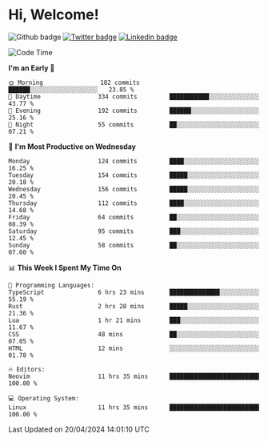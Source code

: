   # Hi, Welcome!
  ![Github badge](https://img.shields.io/github/followers/kraken-afk.svg?style=social&label=Follow&maxAge=2592000)
  [![Twitter badge](https://img.shields.io/badge/-Twitter-00acee?style=flat-square&logo=Twitter&logoColor=white)](https://twitter.com/trshppl)
  [![Linkedin badge](https://img.shields.io/badge/LinkedIn-0077B5?style=flat-square&logo=linkedin&logoColor=white)](https://www.linkedin.com/in/noveanrer)
<!--START_SECTION:waka-->
![Code Time](http://img.shields.io/badge/Code%20Time-150%20hrs%2035%20mins-blue)

**I'm an Early 🐤** 

```text
🌞 Morning                182 commits         ██████░░░░░░░░░░░░░░░░░░░   23.85 % 
🌆 Daytime                334 commits         ███████████░░░░░░░░░░░░░░   43.77 % 
🌃 Evening                192 commits         ██████░░░░░░░░░░░░░░░░░░░   25.16 % 
🌙 Night                  55 commits          ██░░░░░░░░░░░░░░░░░░░░░░░   07.21 % 
```
📅 **I'm Most Productive on Wednesday** 

```text
Monday                   124 commits         ████░░░░░░░░░░░░░░░░░░░░░   16.25 % 
Tuesday                  154 commits         █████░░░░░░░░░░░░░░░░░░░░   20.18 % 
Wednesday                156 commits         █████░░░░░░░░░░░░░░░░░░░░   20.45 % 
Thursday                 112 commits         ████░░░░░░░░░░░░░░░░░░░░░   14.68 % 
Friday                   64 commits          ██░░░░░░░░░░░░░░░░░░░░░░░   08.39 % 
Saturday                 95 commits          ███░░░░░░░░░░░░░░░░░░░░░░   12.45 % 
Sunday                   58 commits          ██░░░░░░░░░░░░░░░░░░░░░░░   07.60 % 
```


📊 **This Week I Spent My Time On** 

```text
💬 Programming Languages: 
TypeScript               6 hrs 23 mins       ██████████████░░░░░░░░░░░   55.19 % 
Rust                     2 hrs 28 mins       █████░░░░░░░░░░░░░░░░░░░░   21.36 % 
Lua                      1 hr 21 mins        ███░░░░░░░░░░░░░░░░░░░░░░   11.67 % 
CSS                      48 mins             ██░░░░░░░░░░░░░░░░░░░░░░░   07.05 % 
HTML                     12 mins             ░░░░░░░░░░░░░░░░░░░░░░░░░   01.78 % 

🔥 Editors: 
Neovim                   11 hrs 35 mins      █████████████████████████   100.00 % 

💻 Operating System: 
Linux                    11 hrs 35 mins      █████████████████████████   100.00 % 
```


 Last Updated on 20/04/2024 14:01:10 UTC
<!--END_SECTION:waka-->